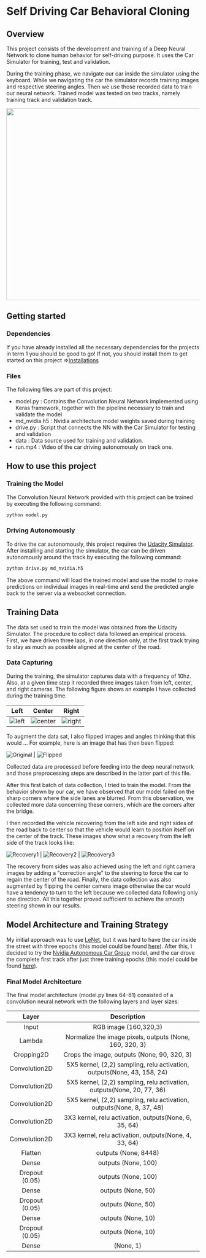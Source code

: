 # Self Driving Car Behavioral Cloning

## Overview
This project consists of the development and training of a Deep Neural Network to clone human behavior for self-driving purpose. It uses the Car Simulator for training, test and validation. 

During the training phase, we navigate our car inside the simulator using the keyboard. While we navigating the car the simulator records training images and respective steering angles. Then we use those recorded data to train our neural network. Trained model was tested on two tracks, namely training track and validation track. 

<img src="images/simulator.png" width="750" height="500"/>

## Getting started

### Dependencies

If you have already installed all the necessary dependencies for the projects in term 1 you should be good to go! If not, you should install them to get started on this project =>[Installations](https://github.com/udacity/CarND-Term1-Starter-Kit)

### Files

The following files are part of this project:

* model.py :   Contains the Convolution Neural Network implemented using Keras framework, together with the pipeline necessary to train and validate the model
* md_nvidia.h5 :   Nvidia architecture model weights saved during training
* drive.py : Script that connects the NN with the Car Simulator for testing and validation
* data :     Data source used for training and validation.
* run.mp4 :   Video of the car driving autonomously on track one.


## How to use this project

### Training the Model

The Convolution Neural Network provided with this project can be trained by executing the following command:

```sh
python model.py
```

### Driving Autonomously
To drive the car autonomously, this project requires the [Udacity Simulator](https://github.com/udacity/self-driving-car-sim). After installing and starting the simulator, the car can be driven autonomously around the track by executing the following command:

```sh
python drive.py md_nvidia.h5
```

The above command will load the trained model and use the model to make predictions on individual images in real-time and send the predicted angle back to the server via a websocket connection.


## Training Data 

The data set used to train the model was obtained from the Udacity Simulator. The procedure to collect data followed an empirical process. First, we have driven three laps, in one direction only, at the first track  trying to stay as much as possible aligned at the center of the road. 

### Data Capturing

During the training, the simulator captures data with a frequency of 10hz. Also, at a given time step it recorded three images taken from left, center, and right cameras. The following figure shows an example I have collected during the training time.

Left| Center | Right
----|--------|-------
![left](./images/left.jpg) | ![center](./images/center.jpg) | ![right](./images/right.jpg)

To augment the data sat, I also flipped images and angles thinking that this would ... For example, here is an image that has then been flipped:

![Original](./images/original.jpg) | ![Flipped](./images/flipped.png)

Collected data are processed before feeding into the deep neural network and those preprocessing steps are described in the latter part of this file. 

After this first batch of data collection, I tried to train the model. From the behavior shown by our car, we have observed that our model failed on the sharp corners where the side lanes are blurred. From this observation, we collected more data concerning these corners, which are the corners after the bridge. 

I then recorded the vehicle recovering from the left side and right sides of the road back to center so that the vehicle would learn to position itself on the center of the track. These images show what a recovery from the left side of the track looks like:

![Recovery1](./images/recovery1.jpg) | ![Recovery2](./images/recovery2.jpg) | ![Recovery3](./images/recovery3.jpg)

The recovery from sides was also achieved using the left and right camera images by adding a "correction angle" to the steering to force the car to regain the center of the road. Finally, the data collection was also augmented by flipping the center camera image otherwise the car would have a tendency to turn to the left because we collected data following only one direction. All this together proved sufficient to achieve the smooth steering shown in our results.

## Model Architecture and Training Strategy

My initial approach was to use [LeNet](http://yann.lecun.com/exdb/lenet/), but it was hard to have the car inside the street with three epochs (this model could be found [here](model.py#L81-L94)). After this, I decided to try the [Nvidia Autonomous Car Group](https://devblogs.nvidia.com/parallelforall/deep-learning-self-driving-cars/) model, and the car drove the complete first track after just three training epochs (this model could be found [here](model.py#L113-L130)).


### Final Model Architecture

The final model architecture (model.py lines 64-81) consisted of a convolution neural network with the following layers and layer sizes:

| Layer         		|     Description	        					                | 
|:---------------------:|:---------------------------------------------:                | 
|Input                  | RGB image (160,320,3)                                         |
|Lambda |                          Normalize the image pixels, outputs (None, 160, 320, 3)|                                
|Cropping2D |                                  Crops the image, outputs (None, 90, 320, 3)|                                
|Convolution2D | 5X5 kernel, (2,2) sampling, relu activation, outputs(None, 43, 158, 24)    |
|Convolution2D | 5X5 kernel, (2,2) sampling, relu activation, outputs(None, 20, 77, 36)    |
|Convolution2D | 5X5 kernel, (2,2) sampling, relu activation, outputs(None, 8, 37, 48)    |
|Convolution2D | 3X3 kernel, relu activation, outputs(None, 6, 35, 64)    |
|Convolution2D | 3X3 kernel, relu activation, outputs(None, 4, 33, 64)    |
|Flatten                                                         |outputs (None, 8448)              |
|Dense                                                           |outputs (None, 100)                |
|Dropout (0.05)                                                  |outputs (None, 100)                |              
|Dense                                                           |outputs (None, 50)          |
|Dropout (0.05)                                                 |outputs (None, 50)                |
|Dense                                                          | outputs (None, 10)          |
|Dropout (0.05)                                                 |outputs (None, 10)                |
|Dense                                                          | (None, 1)            |    




